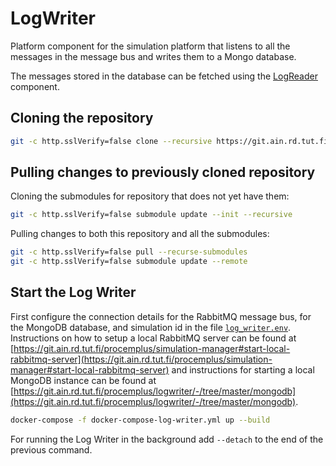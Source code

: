 # LogWriter

Platform component for the simulation platform that listens to all the messages in the message bus and writes them to a Mongo database.

The messages stored in the database can be fetched using the [LogReader](https://git.ain.rd.tut.fi/procemplus/logreader) component.

## Cloning the repository

```bash
git -c http.sslVerify=false clone --recursive https://git.ain.rd.tut.fi/procemplus/logwriter.git
```

## Pulling changes to previously cloned repository

Cloning the submodules for repository that does not yet have them:

```bash
git -c http.sslVerify=false submodule update --init --recursive
```

Pulling changes to both this repository and all the submodules:

```bash
git -c http.sslVerify=false pull --recurse-submodules
git -c http.sslVerify=false submodule update --remote
```

## Start the Log Writer

First configure the connection details for the RabbitMQ message bus, for the MongoDB database, and simulation id in the file [`log_writer.env`](log_writer.env). Instructions on how to setup a local RabbitMQ server can be found at [https://git.ain.rd.tut.fi/procemplus/simulation-manager#start-local-rabbitmq-server](https://git.ain.rd.tut.fi/procemplus/simulation-manager#start-local-rabbitmq-server) and instructions for starting a local MongoDB instance can be found at [https://git.ain.rd.tut.fi/procemplus/logwriter/-/tree/master/mongodb](https://git.ain.rd.tut.fi/procemplus/logwriter/-/tree/master/mongodb).

```bash
docker-compose -f docker-compose-log-writer.yml up --build
```

For running the Log Writer in the background add `--detach` to the end of the previous command.

